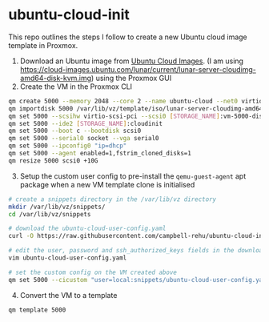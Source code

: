 # ubuntu-cloud-init

This repo outlines the steps I follow to create a new Ubuntu cloud image template in Proxmox.

1. Download an Ubuntu image from [Ubuntu Cloud Images](https://cloud-images.ubuntu.com/). (I am using https://cloud-images.ubuntu.com/lunar/current/lunar-server-cloudimg-amd64-disk-kvm.img) using the Proxmox GUI
2. Create the VM in the Proxmox CLI

```bash
qm create 5000 --memory 2048 --core 2 --name ubuntu-cloud --net0 virtio,bridge=vmbr0
qm importdisk 5000 /var/lib/vz/template/iso/lunar-server-cloudimg-amd64-disk-kvm.img [STORAGE_NAME]
qm set 5000 --scsihw virtio-scsi-pci --scsi0 [STORAGE_NAME]:vm-5000-disk-0
qm set 5000 --ide2 [STORAGE_NAME]:cloudinit
qm set 5000 --boot c --bootdisk scsi0
qm set 5000 --serial0 socket --vga serial0
qm set 5000 --ipconfig0 "ip=dhcp"
qm set 5000 --agent enabled=1,fstrim_cloned_disks=1
qm resize 5000 scsi0 +10G
```

3. Setup the custom user config to pre-install the `qemu-guest-agent` apt package when a new VM template clone is initialised

```bash
# create a snippets directory in the /var/lib/vz directory
mkdir /var/lib/vz/snippets/
cd /var/lib/vz/snippets

# download the ubuntu-cloud-user-config.yaml
curl -O https://raw.githubusercontent.com/campbell-rehu/ubuntu-cloud-init/main/ubuntu-cloud-user-config.yaml

# edit the user, password and ssh_authorized_keys fields in the downloaded file
vim ubuntu-cloud-user-config.yaml

# set the custom config on the VM created above
qm set 5000 --cicustom "user=local:snippets/ubuntu-cloud-user-config.yaml"
```

4. Convert the VM to a template

```bash
qm template 5000
```
